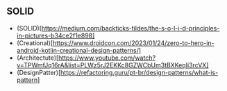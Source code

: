 
## SOLID

- (SOLID)[https://medium.com/backticks-tildes/the-s-o-l-i-d-principles-in-pictures-b34ce2f1e898]
- (Creational)[https://www.droidcon.com/2023/01/24/zero-to-hero-in-android-kotlin-creational-design-patterns/]
- (Architectute)[https://www.youtube.com/watch?v=TPWmfJq16rA&list=PLWz5rJ2EKKc8GZWCbUm3tBXKeqIi3rcVX]
- (DesignPatter)[https://refactoring.guru/pt-br/design-patterns/what-is-pattern]
